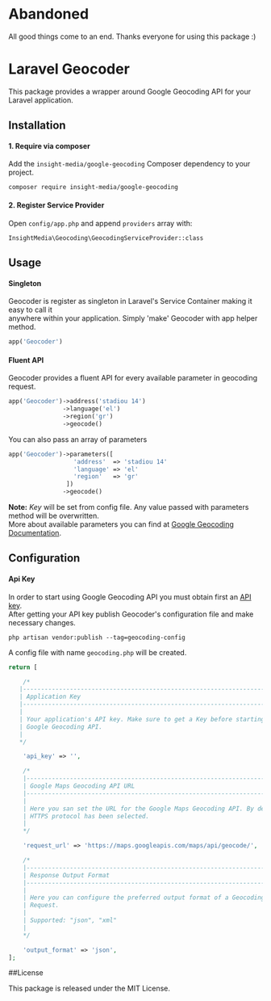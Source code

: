 # Abandoned

All good things come to an end. 
Thanks everyone for using this package :)  

# Laravel Geocoder
This package provides a wrapper around Google Geocoding API for your Laravel application. 

## Installation

#### 1. Require via composer
Add the `insight-media/google-geocoding` Composer dependency to your project.
```
composer require insight-media/google-geocoding
```

#### 2. Register Service Provider
Open `config/app.php` and append `providers` array with:

```
InsightMedia\Geocoding\GeocodingServiceProvider::class
```
## Usage

#### Singleton
Geocoder is register as singleton in Laravel's Service Container making it easy to call it  
anywhere within your application. Simply 'make' Geocoder with app helper method.

```php
app('Geocoder')
```

#### Fluent API
Geocoder provides a fluent API for every available parameter in geocoding request.
```php
app('Geocoder')->address('stadiou 14')
               ->language('el')
               ->region('gr')
               ->geocode()
```

You can also pass an array of parameters
```php
app('Geocoder')->parameters([
                  'address'  => 'stadiou 14'
                  'language' => 'el'
                  'region'   => 'gr'
                ])
               ->geocode()
```

**Note:** *Key* will be set from config file. Any value passed with parameters method will be overwritten.  
More about available parameters you can find at 
[Google Geocoding Documentation](https://developers.google.com/maps/documentation/geocoding/intro#geocoding).  

## Configuration

#### Api Key
In order to start using Google Geocoding API you must obtain first an 
[API key](https://developers.google.com/maps/documentation/geocoding/start#api_key).  
After getting your API key publish Geocoder's configuration file and make necessary changes.

```
php artisan vendor:publish --tag=geocoding-config
```

A config file with name `geocoding.php` will be created.

```php
return [

    /*
   |--------------------------------------------------------------------------
   | Application Key
   |--------------------------------------------------------------------------
   |
   | Your application's API key. Make sure to get a Key before starting using
   | Google Geocoding API.
   |
   */

    'api_key' => '',

    /*
    |--------------------------------------------------------------------------
    | Google Maps Geocoding API URL
    |--------------------------------------------------------------------------
    |
    | Here you san set the URL for the Google Maps Geocoding API. By default,
    | HTTPS protocol has been selected.
    |
    */

    'request_url' => 'https://maps.googleapis.com/maps/api/geocode/',

    /*
    |--------------------------------------------------------------------------
    | Response Output Format
    |--------------------------------------------------------------------------
    |
    | Here you can configure the preferred output format of a Geocoding
    | Request.
    |
    | Supported: "json", "xml"
    |
    */

    'output_format' => 'json',
];
```
##License

This package is released under the MIT License.
